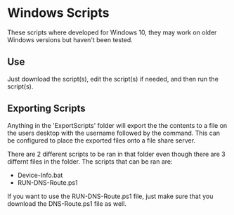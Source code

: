 # Windows Scripts
These scripts where developed for Windows 10, they may work on older Windows versions but haven't been tested.

## Use
Just download the script(s), edit the script(s) if needed, and then run the script(s).

## Exporting Scripts
Anything in the 'ExportScripts' folder will export the the contents to a file on the users desktop with the username followed by the command. This can be configured to place the exported files onto a file share server.

There are 2 different scripts to be ran in that folder even though there are 3 differnt files in the folder. The scripts that can be ran are:
- Device-Info.bat
- RUN-DNS-Route.ps1

If you want to use the RUN-DNS-Route.ps1 file, just make sure that you download the DNS-Route.ps1 file as well.
